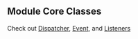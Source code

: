 ## Module Core Classes

Check out [Dispatcher](core/dispatcher), [Event](core/event), and [Listeners](core/listeners)
